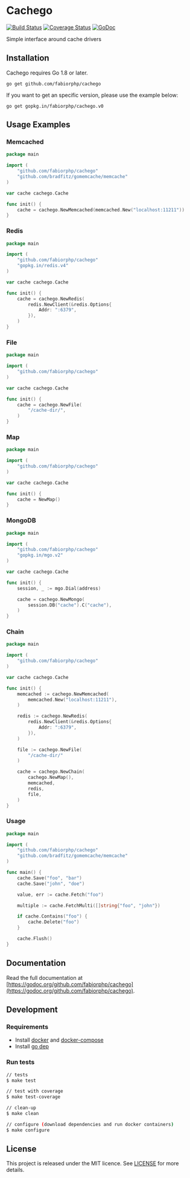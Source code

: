 # Cachego

[![Build Status](https://img.shields.io/travis/fabiorphp/cachego/master.svg?style=flat-square)](https://travis-ci.org/fabiorphp/cachego)
[![Coverage Status](https://img.shields.io/coveralls/fabiorphp/cachego/master.svg?style=flat-square)](https://coveralls.io/github/fabiorphp/cachego?branch=master)
[![GoDoc](https://img.shields.io/badge/godoc-reference-5272B4.svg?style=flat-square)](https://godoc.org/github.com/fabiorphp/cachego)

Simple interface around cache drivers

## Installation

Cachego requires Go 1.8 or later.

```
go get github.com/fabiorphp/cachego
```

If you want to get an specific version, please use the example below:

```
go get gopkg.in/fabiorphp/cachego.v0
```

## Usage Examples

### Memcached

```go
package main

import (
    "github.com/fabiorphp/cachego"
    "github.com/bradfitz/gomemcache/memcache"
)

var cache cachego.Cache

func init() {
    cache = cachego.NewMemcached(memcached.New("localhost:11211"))
}
```

### Redis

```go
package main

import (
    "github.com/fabiorphp/cachego"
    "gopkg.in/redis.v4"
)

var cache cachego.Cache

func init() {
    cache = cachego.NewRedis(
        redis.NewClient(&redis.Options{
            Addr: ":6379",
        }),
    )
}
```

### File

```go
package main

import (
    "github.com/fabiorphp/cachego"
)

var cache cachego.Cache

func init() {
    cache = cachego.NewFile(
        "/cache-dir/",
    )
}
```

### Map

```go
package main

import (
    "github.com/fabiorphp/cachego"
)

var cache cachego.Cache

func init() {
    cache = NewMap()
}
```

### MongoDB

```go
package main

import (
    "github.com/fabiorphp/cachego"
    "gopkg.in/mgo.v2"
)

var cache cachego.Cache

func init() {
    session, _ := mgo.Dial(address)

    cache = cachego.NewMongo(
        session.DB("cache").C("cache"),
    )
}
```

### Chain

```go
package main

import (
    "github.com/fabiorphp/cachego"
)

var cache cachego.Cache

func init() {
    memcached := cachego.NewMemcached(
        memcached.New("localhost:11211"),
    )

    redis := cachego.NewRedis(
        redis.NewClient(&redis.Options{
            Addr: ":6379",
        }),
    )

    file := cachego.NewFile(
        "/cache-dir/"
    )

    cache = cachego.NewChain(
        cachego.NewMap(),
        memcached,
        redis,
        file,
    )
}
```

### Usage

```go
package main

import (
    "github.com/fabiorphp/cachego"
    "github.com/bradfitz/gomemcache/memcache"
)

func main() {
    cache.Save("foo", "bar")
    cache.Save("john", "doe")

    value, err := cache.Fetch("foo")

    multiple := cache.FetchMulti([]string{"foo", "john"})

    if cache.Contains("foo") {
        cache.Delete("foo")
    }

    cache.Flush()
}
```

## Documentation

Read the full documentation at [https://godoc.org/github.com/fabiorphp/cachego](https://godoc.org/github.com/fabiorphp/cachego).

## Development

### Requirements

- Install [docker](https://docs.docker.com/install/) and [docker-compose](https://docs.docker.com/compose/install/)
- Install [go dep](https://github.com/golang/dep)

### Run tests
```sh
// tests
$ make test

// test with coverage
$ make test-coverage

// clean-up
$ make clean

// configure (download dependencies and run docker containers)
$ make configure
```

## License

This project is released under the MIT licence. See [LICENSE](https://github.com/fabiorphp/cachego/blob/master/LICENSE) for more details.

